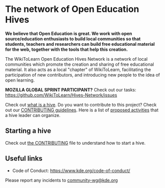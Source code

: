 # The network of Open Education Hives

**We believe that Open Education is great. We work with open source/education enthusiasts to build local communities so that students, teachers and researchers can build free educational material for the web, together with the tools that help this creation.**

The WikiToLearn Open Education Hives Network is a network of local communities which promote
the creation and sharing of free educational material. It also acts as a local
"chapter" of WikiToLearn, facilitating the participation of new contributors, and introducing new people to the idea of open learning.

**MOZILLA GLOBAL SPRINT PARTICIPANT?** Check out our tasks: https://github.com/WikiToLearn/Hives-Network/issues

Check out [what is a hive](What_is_a_Hive.md). Do you want to contribute to this project? Check out our [CONTRIBUTING guidelines](Contributing.md). Here is a list of [proposed activities](Activities.md) that a hive leader can organize.

## Starting a hive
Check out [the CONTRIBUTING](CONTRIBUTING.md) file to understand how to start a hive.

## Useful links
* Code of Conduct: https://www.kde.org/code-of-conduct/

Please report any incidents to [community-wg@kde.org](mailto:community-wg@kde.org)
